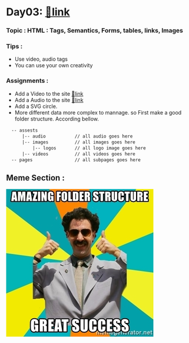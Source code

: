 # Day03: [🔗link](https://devs-nest.github.io/frontend-assignments/Day03/)

### Topic : HTML : Tags, Semantics, Forms, tables, links, Images

### Tips :

- Use video, audio tags
- You can use your own creativity

### Assignments :

- Add a Video to the site [🔗link](https://www.youtube.com/watch?v=hN6hyvtL-Wc)
- Add a Audio to the site [🔗link](https://www.youtube.com/watch?v=XvhDw5bQbd8)
- Add a SVG circle.
- More different data more complex to mannage. so First make a good folder structure.
  According bellow.
```
  -- assests
      |-- audio           // all audio goes here
      |-- images          // all images goes here
          |-- logos       // all logo image goes here
      |-- videos          // all videos goes here
  -- pages                // all subpages goes here
```

## Meme Section :

<img src='../assets/meme/amazing-folder-structure-great-success.jpg' width="400"/>

